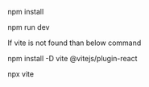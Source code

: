 npm install

npm run dev

If vite is not found than below command

 npm install -D vite @vitejs/plugin-react

 npx vite